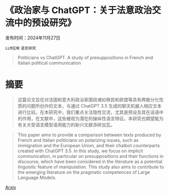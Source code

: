 # 《政治家与 ChatGPT：关于法意政治交流中的预设研究》

发布时间：2024年11月27日

`LLM应用` `语言研究`

> Politicians vs ChatGPT. A study of presuppositions in French and Italian political communication

# 摘要

> 这篇论文旨在对法国和意大利政治家围绕诸如移民和欧盟等具有两极分化性质的问题所创作的文本，与通过 ChatGPT 3.5 生成的聊天机器人相应文本进行比较。在本研究中，我们重点关注隐性交流，尤其是预设及其在话语中的作用，在文献中，这些被视为潜在的操纵性语言特征。本研究也期望能为有关大型语言模型语用能力的新兴文献添砖加瓦。

> This paper aims to provide a comparison between texts produced by French and Italian politicians on polarizing issues, such as immigration and the European Union, and their chatbot counterparts created with ChatGPT 3.5. In this study, we focus on implicit communication, in particular on presuppositions and their functions in discourse, which have been considered in the literature as a potential linguistic feature of manipulation. This study also aims to contribute to the emerging literature on the pragmatic competences of Large Language Models.

[Arxiv](https://arxiv.org/abs/2411.18403)